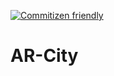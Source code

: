 [![Commitizen friendly](https://img.shields.io/badge/commitizen-friendly-brightgreen.svg)](http://commitizen.github.io/cz-cli/)
# AR-City
